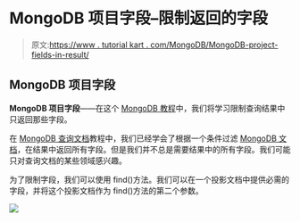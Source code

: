 # MongoDB 项目字段–限制返回的字段

> 原文:[https://www . tutorial kart . com/MongoDB/MongoDB-project-fields-in-result/](https://www.tutorialkart.com/mongodb/mongodb-project-fields-in-result/)

## MongoDB 项目字段

**MongoDB 项目字段**——在这个 [MongoDB 教程](https://www.tutorialkart.com/mongodb/mongodb-tutorial/)中，我们将学习限制查询结果中只返回那些字段。

在 [MongoDB 查询文档](https://www.tutorialkart.com/mongodb/mongodb-query-documents/)教程中，我们已经学会了根据一个条件过滤 [MongoDB 文档](https://www.tutorialkart.com/mongodb/mongodb-document/)，在结果中返回所有字段。但是我们并不总是需要结果中的所有字段。我们可能只对查询文档的某些领域感兴趣。

为了限制字段，我们可以使用 find()方法。我们可以在一个投影文档中提供必需的字段，并将这个投影文档作为 find()方法的第二个参数。

[![](../Images/925da31b32d6bc3827932f6c8afb11bb.png)](https://www.tutorialkart.com/)